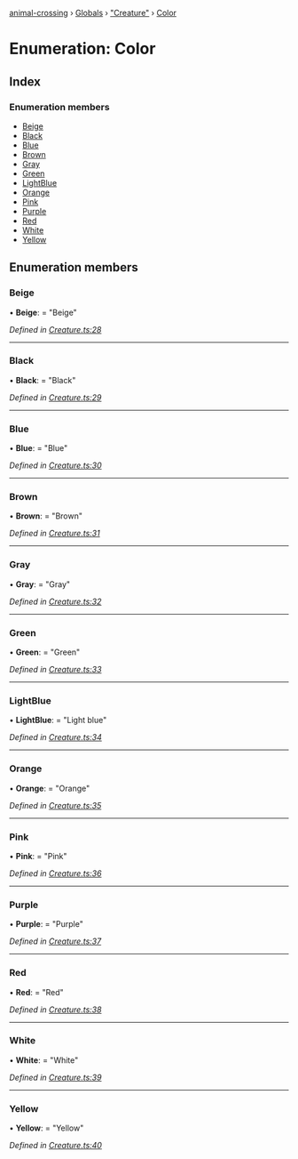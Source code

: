 [animal-crossing](../README.md) › [Globals](../globals.md) › ["Creature"](../modules/_creature_.md) › [Color](_creature_.color.md)

# Enumeration: Color

## Index

### Enumeration members

* [Beige](_creature_.color.md#beige)
* [Black](_creature_.color.md#black)
* [Blue](_creature_.color.md#blue)
* [Brown](_creature_.color.md#brown)
* [Gray](_creature_.color.md#gray)
* [Green](_creature_.color.md#green)
* [LightBlue](_creature_.color.md#lightblue)
* [Orange](_creature_.color.md#orange)
* [Pink](_creature_.color.md#pink)
* [Purple](_creature_.color.md#purple)
* [Red](_creature_.color.md#red)
* [White](_creature_.color.md#white)
* [Yellow](_creature_.color.md#yellow)

## Enumeration members

###  Beige

• **Beige**: = "Beige"

*Defined in [Creature.ts:28](https://github.com/Norviah/animal-crossing/blob/0850a1e/module/types/Creature.ts#L28)*

___

###  Black

• **Black**: = "Black"

*Defined in [Creature.ts:29](https://github.com/Norviah/animal-crossing/blob/0850a1e/module/types/Creature.ts#L29)*

___

###  Blue

• **Blue**: = "Blue"

*Defined in [Creature.ts:30](https://github.com/Norviah/animal-crossing/blob/0850a1e/module/types/Creature.ts#L30)*

___

###  Brown

• **Brown**: = "Brown"

*Defined in [Creature.ts:31](https://github.com/Norviah/animal-crossing/blob/0850a1e/module/types/Creature.ts#L31)*

___

###  Gray

• **Gray**: = "Gray"

*Defined in [Creature.ts:32](https://github.com/Norviah/animal-crossing/blob/0850a1e/module/types/Creature.ts#L32)*

___

###  Green

• **Green**: = "Green"

*Defined in [Creature.ts:33](https://github.com/Norviah/animal-crossing/blob/0850a1e/module/types/Creature.ts#L33)*

___

###  LightBlue

• **LightBlue**: = "Light blue"

*Defined in [Creature.ts:34](https://github.com/Norviah/animal-crossing/blob/0850a1e/module/types/Creature.ts#L34)*

___

###  Orange

• **Orange**: = "Orange"

*Defined in [Creature.ts:35](https://github.com/Norviah/animal-crossing/blob/0850a1e/module/types/Creature.ts#L35)*

___

###  Pink

• **Pink**: = "Pink"

*Defined in [Creature.ts:36](https://github.com/Norviah/animal-crossing/blob/0850a1e/module/types/Creature.ts#L36)*

___

###  Purple

• **Purple**: = "Purple"

*Defined in [Creature.ts:37](https://github.com/Norviah/animal-crossing/blob/0850a1e/module/types/Creature.ts#L37)*

___

###  Red

• **Red**: = "Red"

*Defined in [Creature.ts:38](https://github.com/Norviah/animal-crossing/blob/0850a1e/module/types/Creature.ts#L38)*

___

###  White

• **White**: = "White"

*Defined in [Creature.ts:39](https://github.com/Norviah/animal-crossing/blob/0850a1e/module/types/Creature.ts#L39)*

___

###  Yellow

• **Yellow**: = "Yellow"

*Defined in [Creature.ts:40](https://github.com/Norviah/animal-crossing/blob/0850a1e/module/types/Creature.ts#L40)*
